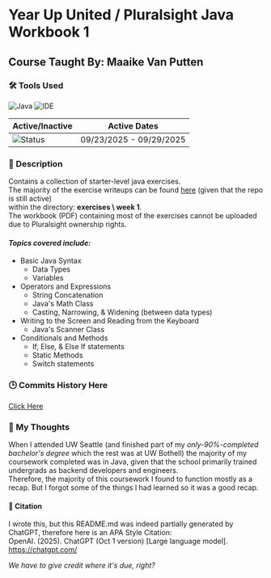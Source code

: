 # Year Up United / Pluralsight Java Workbook 1
## Course Taught By: Maaike Van Putten

### 🛠️ Tools Used
![Java](https://img.shields.io/badge/language-Java-blue.svg)
![IDE](https://img.shields.io/badge/IDE-IntelliJ-orange)

| Active/Inactive | Active Dates |
| --- | --- |
| ![Status](https://img.shields.io/badge/status-inactive-lightgrey)| 09/23/2025 - 09/29/2025|

### 📝 Description
Contains a collection of starter-level java exercises. <br>
The majority of the exercise writeups can be found [here](https://github.com/BrightBoost/learningjava) (given that the repo is still active) <br>
within the directory: **exercises \ week 1**. <br>
The workbook (PDF) containing most of the exercises cannot be uploaded due to Pluralsight ownership rights. <br>

#### *Topics covered include:*<br>
- Basic Java Syntax
  - Data Types
  - Variables
- Operators and Expressions
  - String Concatenation
  - Java's Math Class
  - Casting, Narrowing, & Widening (between data types)
- Writing to the Screen and Reading from the Keyboard
  - Java's Scanner Class
- Conditionals and Methods
  - If, Else, & Else If statements
  - Static Methods
  - Switch statements <br>

### 🕒 Commits History Here
[Click Here](https://github.com/gitraspigner/workbook-1/commits/master)

### 💭 My Thoughts
When I attended UW Seattle (and finished part of my *only-90%-completed bachelor's degree* which the rest was at UW Bothell) the majority of my coursework completed was in Java, given that the school primarily trained undergrads as backend developers and engineers. <br>
Therefore, the majority of this coursework I found to function mostly as a recap. But I forgot some of the things I had learned so it was a good recap.

#### 🔖 Citation
I wrote this, but this README.md was indeed partially generated by ChatGPT, therefore here is an APA Style Citation:  <br>
OpenAI. (2025). ChatGPT (Oct 1 version) [Large language model]. https://chatgpt.com/ <br>

*We have to give credit where it's due, right?*
